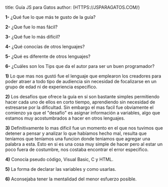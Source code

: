 title: Guía JS para Gatos
author: (HTTPS://JSPARAGATOS.COM/)

**1-**	¿Qué fue lo que más te gusto de la guía?

**2-**	¿Que fue lo mas fácil?

**3-**	¿Qué fue lo más difícil?

**4-**	¿Qué conocías de otros lenguajes?

**5-**	¿Qué es diferente de otros lenguajes?

**6-**	¿Cuáles son los Tips que da el autor para ser un buen programador?

**1)** Lo que mas nos gustó fue el lenguaje que emplearon los creadores para poder atraer a todo tipo de audiencia sin necesidad de focalizarse en un grupo de edad ni de experiencia especifico.

**2)** Los desafíos que ofrece la guía en sí son bastante simples permitiendo hacer cada uno de ellos en corto tiempo, aprendiendo sin necesidad de estresarse por la dificultad.  Sin embargo el mas facil fue obviamente el comienzo ya que el "desafío" es asignar información a variables, algo que estamos muy acostumbrados a hacer en otros lenguajes.

**3)** Definitivamente lo mas dificil fue un momento en el que nos tuvimos que detener a pensar y analizar lo que habíamos hecho mal, resulta que teníamos que teníamos una funcion donde teniamos que agregar una palabra a esta. Esto en si es una cosa muy simple de hacer pero al estar un poco fuera de costumbre, nos costaba encontrar el error especifico.

**4)** Conocía pseudo código, Visual Basic, C y HTML.

**5)** La forma de declarar las variables y como usarlas.

**6)** Aconsejaba tener la mentalidad del menor esfuerzo posible.
